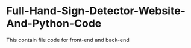 # Full-Hand-Sign-Detector-Website-And-Python-Code
This contain file code for front-end and back-end
